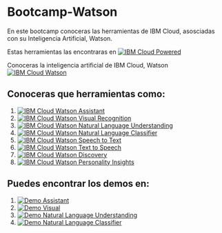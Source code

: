 # Bootcamp-Watson
En este bootcamp conoceras las herramientas de IBM Cloud, asosciadas con su Inteligencia Artificial, Watson.

Estas herramientas las encontraras en [![IBM Cloud Powered][img-ibmcloud-powered]][url-ibmcloud]

Conoceras la inteligencia artificial de IBM Cloud, Watson [![IBM Cloud Watson][img-ibmcloud-watson]][url-ibmcloud-watson]

## Conoceras que herramientas como:
1. [![IBM Cloud Watson Assistant][img-assistant]][url-assistant]
2. [![IBM Cloud Watson Visual Recognition][img-visual]][url-visual]
3. [![IBM Cloud Watson Natural Language Understanding][img-nlu]][url-nlu]
4. [![IBM Cloud Watson Natural Language Classifier][img-nlc]][url-nlc]
5. [![IBM Cloud Watson Speech to Text][img-speech]][url-speech]
6. [![IBM Cloud Watson Text to Speech][img-text]][url-text]
7. [![IBM Cloud Watson Discovery][img-discovery]][url-discovery]
8. [![IBM Cloud Watson Personality Insights][img-pi]][url-pi]

## Puedes encontrar los demos en:
1. [![Demo Assistant][img-demoassist]][url-demoassist]
2. [![Demo Visual][img-demovisual]][url-demovisual]
3. [![Demo Natural Language Understanding][img-demonlu]][url-demonlu]
4. [![Demo Natural Language Classifier][img-demonlc]][url-demonlc]






[img-ibmcloud-powered]: https://img.shields.io/badge/IBM%20Cloud-Powered-blue.svg
[url-ibmcloud]: https://www.ibm.com/cloud/
[img-ibmcloud-watson]: https://img.shields.io/badge/IBM%20Cloud-Watson-blue.svg
[url-ibmcloud-watson]: https://www.ibm.com/watson
[img-assistant]: https://img.shields.io/badge/IBM%20Cloud-Watson%20Assistant-blue.svg
[url-assistant]: https://www.ibm.com/cloud/watson-assistant/
[img-visual]: https://img.shields.io/badge/IBM%20Cloud-Watson%20Visual%20Recongnition-blue.svg
[url-visual]: https://www.ibm.com/cloud/watson-visual-recognition
[img-nlu]: https://img.shields.io/badge/IBM%20Cloud-Natural%20Language%20Understanding-blue.svg
[url-nlu]: https://www.ibm.com/cloud/watson-natural-language-understanding
[img-nlc]: https://img.shields.io/badge/IBM%20Cloud-Natural%20Language%20Classifier-blue.svg
[url-nlc]: https://www.ibm.com/cloud/watson-natural-language-classifier
[img-speech]: https://img.shields.io/badge/IBM%20Cloud-Speech%20To%20Text-blue.svg
[url-speech]: https://www.ibm.com/cloud/watson-speech-to-text
[img-text]: https://img.shields.io/badge/IBM%20Cloud-Text%20To%20Speech-blue.svg
[url-text]: https://www.ibm.com/cloud/watson-text-to-speech
[img-discovery]: https://img.shields.io/badge/IBM%20Cloud-Watson%20Discovery-blue.svg
[url-discovery]: https://www.ibm.com/cloud/watson-discovery
[img-pi]: https://img.shields.io/badge/IBM%20Cloud-Personality%20Insights-blue.svg
[url-pi]: https://www.ibm.com/cloud/watson-personality-insights
[img-demoassist]: https://img.shields.io/badge/DEMO-Watson%20Assistant-red.svg
[url-demoassist]: https://www.ibm.com/cloud/watson-assistant/
[img-demovisual]: https://img.shields.io/badge/DEMO-Watson%20Visual%20Recongnition-red.svg
[url-demovisual]: https://watson-visual-recognition-duo-dev.ng.bluemix.net/
[img-demonlu]: https://img.shields.io/badge/DEMO-Watson%20Natural%20Language%20Understanding-red.svg
[url-demonlu]: http://dte-nlu-demo.mybluemix.net/self-service/home
[img-demonlc]: https://img.shields.io/badge/DEMO-Watson%20Natural%20Language%20Classifier-red.svg
[url-demonlc]: https://natural-language-classifier-demo.ng.bluemix.net